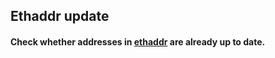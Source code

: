 ## Ethaddr update

#### Check whether addresses in [ethaddr](https://github.com/0xVanfer/ethaddr) are already up to date.
